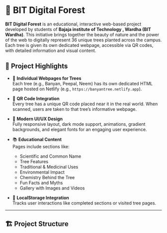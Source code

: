 # 🌳 BIT Digital Forest

**BIT Digital Forest** is an educational, interactive web-based project developed by students of **Bajaja institute of Technology , Wardha (BIT Wardha)**. This initiative brings together the beauty of nature and the power of the web to digitally represent 36 unique trees planted across the campus. Each tree is given its own dedicated webpage, accessible via QR codes, with detailed information and visual content.

## 🚀 Project Highlights

- 🌿 **Individual Webpages for Trees**  
  Each tree (e.g., Banyan, Peepal, Neem) has its own dedicated HTML page hosted on Netlify (e.g., `https://banyantree.netlify.app`).

- 📱 **QR Code Integration**  
  Every tree has a unique QR code placed near it in the real world. When scanned, users are taken to that tree’s informative webpage.

- 🎨 **Modern UI/UX Design**  
  Fully responsive layout, dark mode support, animations, gradient backgrounds, and elegant fonts for an engaging user experience.

- 📚 **Educational Content**  
  Pages include sections like:
  - Scientific and Common Name
  - Tree Features
  - Traditional & Medicinal Uses
  - Environmental Impact
  - Chemistry Behind the Tree
  - Fun Facts and Myths
  - Gallery with Images and Videos

- 💾 **LocalStorage Integration**  
  Tracks user interactions like completed sections or visited tree pages.

---

## 🏗️ Project Structure
